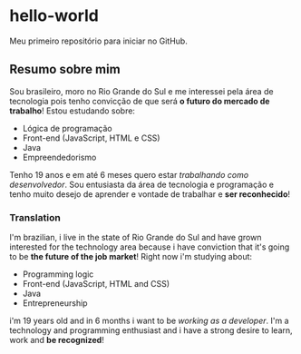 # hello-world
Meu primeiro repositório para iniciar no GitHub.

## Resumo sobre mim
Sou brasileiro, moro no Rio Grande do Sul e me interessei pela área de tecnologia pois tenho convicção de que será **o futuro do mercado de trabalho**!
Estou estudando sobre:

- Lógica de programação
- Front-end (JavaScript, HTML e CSS)
- Java
- Empreendedorismo

Tenho 19 anos e em até 6 meses quero estar *trabalhando como desenvolvedor*. Sou entusiasta da área de tecnologia e programação e tenho muito desejo de aprender e vontade de trabalhar e **ser reconhecido**!

### Translation
I'm brazilian, i live in the state of Rio Grande do Sul and have grown interested  for the technology area because i have conviction that it's going to be **the future of the job market**!
Right now i'm studying about:

- Programming logic
- Front-end (JavaScript, HTML and CSS)
- Java
- Entrepreneurship

i'm 19 years old and in 6 months i want to be *working as a developer*. I'm a technology and programming enthusiast and i have a strong desire to learn, work and **be recognized**!
